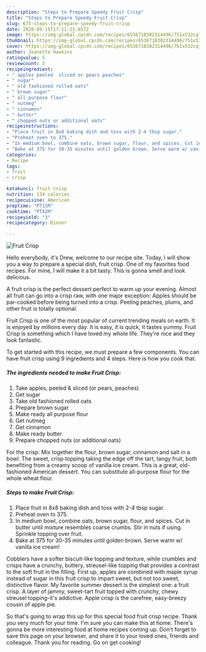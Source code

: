 ```yaml
---
description: "Steps to Prepare Speedy Fruit Crisp"
title: "Steps to Prepare Speedy Fruit Crisp"
slug: 675-steps-to-prepare-speedy-fruit-crisp
date: 2020-09-15T17:11:23.657Z
image: https://img-global.cpcdn.com/recipes/6536718302314496/751x532cq70/fruit-crisp-recipe-main-photo.jpg
thumbnail: https://img-global.cpcdn.com/recipes/6536718302314496/751x532cq70/fruit-crisp-recipe-main-photo.jpg
cover: https://img-global.cpcdn.com/recipes/6536718302314496/751x532cq70/fruit-crisp-recipe-main-photo.jpg
author: Jeanette Hawkins
ratingvalue: 5
reviewcount: 3
recipeingredient:
- " apples peeled  sliced or pears peaches"
- " sugar"
- " old fashioned rolled oats"
- " brown sugar"
- " all purpose flour"
- " nutmeg"
- " cinnamon"
- " butter"
- " chopped nuts or additional oats"
recipeinstructions:
- "Place fruit in 8x8 baking dish and toss with 2-4 tbsp sugar."
- "Preheat oven to 375."
- "In medium bowl, combine oats, brown sugar, flour, and spices. Cut in butter until mixture resembles coarse crumbs. Stir in nuts if using. Sprinkle topping over fruit."
- "Bake at 375 for 30-35 minutes until golden brown. Serve warm w/ vanilla ice cream!"
categories:
- Recipe
tags:
- fruit
- crisp

katakunci: fruit crisp 
nutrition: 134 calories
recipecuisine: American
preptime: "PT15M"
cooktime: "PT42M"
recipeyield: "3"
recipecategory: Dinner

---
```



![Fruit Crisp](https://img-global.cpcdn.com/recipes/6536718302314496/751x532cq70/fruit-crisp-recipe-main-photo.jpg)

Hello everybody, it's Drew, welcome to our recipe site. Today, I will show you a way to prepare a special dish, fruit crisp. One of my favorites food recipes. For mine, I will make it a bit tasty. This is gonna smell and look delicious.

A fruit crisp is the perfect dessert perfect to warm up your evening. Almost all fruit can go into a crisp raw, with one major exception: Apples should be par-cooked before being turned into a crisp. Peeling peaches, plums, and other fruit is totally optional.

Fruit Crisp is one of the most popular of current trending meals on earth. It is enjoyed by millions every day. It is easy, it is quick, it tastes yummy. Fruit Crisp is something which I have loved my whole life. They're nice and they look fantastic.


To get started with this recipe, we must prepare a few components. You can have fruit crisp using 9 ingredients and 4 steps. Here is how you cook that.

##### The ingredients needed to make Fruit Crisp:

1. Take  apples, peeled &amp; sliced (or pears, peaches)
1. Get  sugar
1. Take  old fashioned rolled oats
1. Prepare  brown sugar
1. Make ready  all purpose flour
1. Get  nutmeg
1. Get  cinnamon
1. Make ready  butter
1. Prepare  chopped nuts (or additional oats)


For the crisp: Mix together the flour, brown sugar, cinnamon and salt in a bowl. The sweet, crisp topping taking the edge off the tart, tangy fruit, both benefiting from a creamy scoop of vanilla ice cream. This is a great, old-fashioned American dessert. You can substitute all-purpose flour for the whole wheat flour. 

##### Steps to make Fruit Crisp:

1. Place fruit in 8x8 baking dish and toss with 2-4 tbsp sugar.
1. Preheat oven to 375.
1. In medium bowl, combine oats, brown sugar, flour, and spices. Cut in butter until mixture resembles coarse crumbs. Stir in nuts if using. Sprinkle topping over fruit.
1. Bake at 375 for 30-35 minutes until golden brown. Serve warm w/ vanilla ice cream!


Cobblers have a softer biscuit-like topping and texture, while crumbles and crisps have a crunchy, buttery, streusel-like topping that provides a contrast to the soft fruit in the filling. First up, apples are combined with maple syrup instead of sugar in this fruit crisp to impart sweet, but not too sweet, distinctive flavor. My favorite summer dessert is the simplest one: a fruit crisp. A layer of jammy, sweet-tart fruit topped with crunchy, chewy streusel topping-it&#39;s addictive. Apple crisp is the carefree, easy-breezy cousin of apple pie. 

So that's going to wrap this up for this special food fruit crisp recipe. Thank you very much for your time. I'm sure you can make this at home. There's gonna be more interesting food at home recipes coming up. Don't forget to save this page on your browser, and share it to your loved ones, friends and colleague. Thank you for reading. Go on get cooking!
